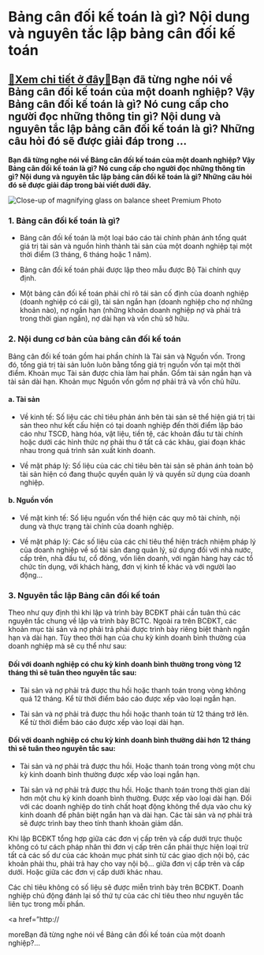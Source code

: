 Bảng cân đối kế toán là gì? Nội dung và nguyên tắc lập bảng cân đối kế toán
===========================================================================

[:gift:Xem chi tiết ở đây:gift:](https://hddtvn.com/bang-can-doi-ke-toan-la-gi-noi-dung-va-nguyen-tac-lap-bang-can-doi-ke-toan/)Bạn đã từng nghe nói về Bảng cân đối kế toán của một doanh nghiệp? Vậy Bảng cân đối kế toán là gì? Nó cung cấp cho người đọc những thông tin gì? Nội dung và nguyên tắc lập bảng cân đối kế toán là gì? Những câu hỏi đó sẽ được giải đáp trong …
-------------------------------------------------------------------------------------------------------------------------------------------------------------------------------------------------------------------------------------------------

**Bạn đã từng nghe nói về Bảng cân đối kế toán của một doanh nghiệp? Vậy Bảng cân đối kế toán là gì? Nó cung cấp cho người đọc những thông tin gì? Nội dung và nguyên tắc lập bảng cân đối kế toán là gì? Những câu hỏi đó sẽ được giải đáp trong bài viết dưới đây.**


![Close-up of magnifying glass on balance sheet Premium Photo](https://hddtvn.com/wp-content/uploads/2021/01/close-up-magnifying-glass-balance-sheet_23-2147919205.jpg)


### 1. Bảng cân đối kế toán là gì?




* Bảng cân đối kế toán là một loại báo cáo tài chính phản ánh tổng quát giá trị tài sản và nguồn hình thành tài sản của một doanh nghiệp tại một thời điểm (3 tháng, 6 tháng hoặc 1 năm).

* Bảng cân đối kế toán phải được lập theo mẫu được Bộ Tài chính quy định.

* Một bảng cân đối kế toán phải chỉ rõ tái sản cố định của doanh nghiệp (doanh nghiệp có cái gì), tài sản ngắn hạn (doanh nghiệp cho nợ những khoản nào), nợ ngắn hạn (những khoản doanh nghiệp nợ và phải trả trong thời gian ngắn), nợ dài hạn và vốn chủ sở hữu.



### 2. Nội dung cơ bản của bảng cân đối kế toán


Bảng cân đối kế toán gồm hai phần chính là Tài sản và Nguồn vốn. Trong đó, tổng giá trị tài sản luôn luôn bằng tổng giá trị nguồn vốn tại một thời điểm. Khoản mục Tài sản được chia làm hai phần. Gồm tài sản ngắn hạn và tài sản dài hạn. Khoản mục Nguồn vốn gồm nợ phải trả và vốn chủ hữu.


#### a. Tài sản




* Về kinh tế: Số liệu các chỉ tiêu phản ánh bên tài sản sẽ thể hiện giá trị tài sản theo như kết cấu hiện có tại doanh nghiệp đến thời điểm lập báo cáo như TSCĐ, hàng hóa, vật liệu, tiền tệ, các khoản đầu tư tài chính hoặc dưới các hình thức nợ phải thu ở tất cả các khâu, giai đoạn khác nhau trong quá trình sản xuất kinh doanh.

* Về mặt pháp lý: Số liệu của các chỉ tiêu bên tài sản sẽ phản ánh toàn bộ tài sản hiện có đang thuộc quyền quản lý và quyền sử dụng của doanh nghiệp.



#### b. Nguồn vốn




* Về mặt kinh tế: Số liệu nguồn vốn thể hiện các quy mô tài chính, nội dung và thực trạng tài chính của doanh nghiệp.

* Về mặt pháp lý: Các số liệu của các chỉ tiêu thể hiện trách nhiệm pháp lý của doanh nghiệp về số tài sản đang quản lý, sử dụng đối với nhà nước, cấp trên, nhà đầu tư, cổ đông, vốn liên doanh, với ngân hàng hay các tổ chức tín dụng, với khách hàng, đơn vị kinh tế khác và với người lao động…



### 3. Nguyên tắc lập Bảng cân đối kế toán


Theo như quy định thì khi lập và trình bày BCĐKT phải cần tuân thủ các nguyên tắc chung về lập và trình bày BCTC. Ngoài ra trên BCĐKT, các khoản mục tài sản và nợ phải trả phải được trình bày riêng biệt thành ngắn hạn và dài hạn. Tùy theo thời hạn của chu kỳ kinh doanh bình thường của doanh nghiệp mà sẽ cụ thể như sau:


#### Đối với doanh nghiệp có chu kỳ kinh doanh bình thường trong vòng 12 tháng thì sẽ tuân theo nguyên tắc sau:




* Tài sản và nợ phải trả được thu hồi hoặc thanh toán trong vòng không quá 12 tháng. Kể từ thời điểm báo cáo được xếp vào loại ngắn hạn.

* Tài sản và nợ phải trả được thu hồi hoặc thanh toán từ 12 tháng trở lên. Kể từ thời điểm báo cáo được xếp vào loại dài hạn.



#### Đối với doanh nghiệp có chu kỳ kinh doanh bình thường dài hơn 12 tháng thì sẽ tuân theo nguyên tắc sau:




* Tài sản và nợ phải trả được thu hồi. Hoặc thanh toán trong vòng một chu kỳ kinh doanh bình thường được xếp vào loại ngắn hạn.

* Tài sản và nợ phải trả được thu hồi. Hoặc thanh toán trong thời gian dài hơn một chu kỳ kinh doanh bình thường. Được xếp vào loại dài hạn. Đối với các doanh nghiệp do tính chất hoạt động không thể dựa vào chu kỳ kinh doanh để phân biệt ngắn hạn và dài hạn. Các tài sản và nợ phải trả sẽ được trình bay theo tính thanh khoản giảm dần.



Khi lập BCĐKT tổng hợp giữa các đơn vị cấp trên và cấp dưới trực thuộc không có tư cách pháp nhân thì đơn vị cấp trên cần phải thực hiện loại trừ tất cả các số dư của các khoản mục phát sinh từ các giao dịch nội bộ, các khoản phải thu, phải trả hay cho vay nội bộ… giữa đơn vị cấp trên và cấp dưới. Hoặc giữa các đơn vị cấp dưới khác nhau.


Các chỉ tiêu không có số liệu sẽ được miễn trình bày trên BCĐKT. Doanh nghiệp chủ động đánh lại số thứ tự của các chỉ tiêu theo như nguyên tắc liên tục trong mỗi phần.


<a href=”http://


moreBạn đã từng nghe nói về Bảng cân đối kế toán của một doanh nghiệp?…

